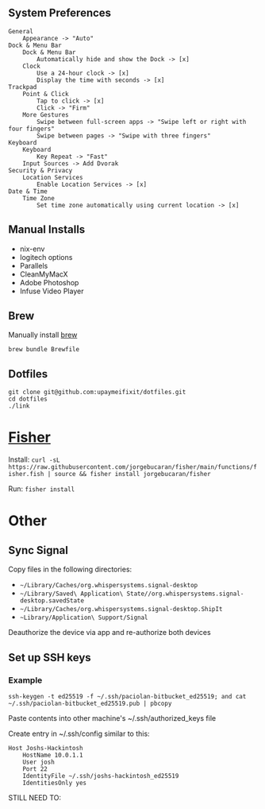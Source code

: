 ## System Preferences
    General
        Appearance -> "Auto"
    Dock & Menu Bar
        Dock & Menu Bar
            Automatically hide and show the Dock -> [x]
        Clock
            Use a 24-hour clock -> [x]
            Display the time with seconds -> [x]
    Trackpad
        Point & Click
            Tap to click -> [x]
            Click -> "Firm"
        More Gestures
            Swipe between full-screen apps -> "Swipe left or right with four fingers"
            Swipe between pages -> "Swipe with three fingers"
    Keyboard
        Keyboard
            Key Repeat -> "Fast"
        Input Sources -> Add Dvorak
    Security & Privacy
        Location Services
            Enable Location Services -> [x]
    Date & Time
        Time Zone
            Set time zone automatically using current location -> [x]

## Manual Installs
- nix-env
- logitech options
- Parallels
- CleanMyMacX
- Adobe Photoshop
- Infuse Video Player

## Brew
Manually install [brew](https://brew.sh/)

`brew bundle Brewfile`

## Dotfiles
```
git clone git@github.com:upaymeifixit/dotfiles.git
cd dotfiles
./link
```
# [Fisher](https://github.com/jorgebucaran/fisher)
Install: `curl -sL https://raw.githubusercontent.com/jorgebucaran/fisher/main/functions/fisher.fish | source && fisher install jorgebucaran/fisher`

Run: `fisher install`


# Other
## Sync Signal
Copy files in the following directories:
- `~/Library/Caches/org.whispersystems.signal-desktop`
- `~/Library/Saved\ Application\ State//org.whispersystems.signal-desktop.savedState`
- `~/Library/Caches/org.whispersystems.signal-desktop.ShipIt`
- `~Library/Application\ Support/Signal`

Deauthorize the device via app and re-authorize both devices


## Set up SSH keys
### Example
`ssh-keygen -t ed25519 -f ~/.ssh/paciolan-bitbucket_ed25519; and cat ~/.ssh/paciolan-bitbucket_ed25519.pub | pbcopy`

Paste contents into other machine's ~/.ssh/authorized_keys file

Create entry in ~/.ssh/config similar to this:
```
Host Joshs-Hackintosh
	HostName 10.0.1.1
	User josh
    Port 22
	IdentityFile ~/.ssh/joshs-hackintosh_ed25519
	IdentitiesOnly yes
```


STILL NEED TO:
